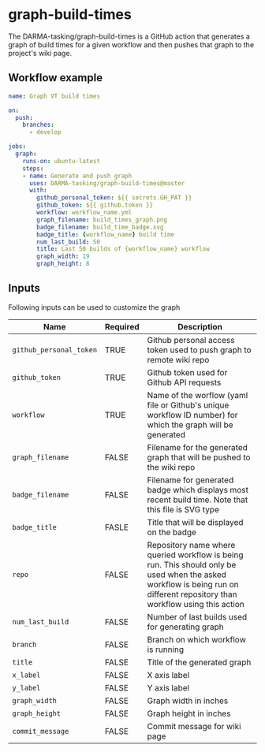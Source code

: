# graph-build-times

The DARMA-tasking/graph-build-times is a GitHub action that generates a graph of build times for a given workflow and then pushes that graph to the project's wiki page.

## Workflow example

```yml
name: Graph VT build times

on:
  push:
    branches:
      - develop

jobs:
  graph:
    runs-on: ubuntu-latest
    steps:
    - name: Generate and push graph
      uses: DARMA-tasking/graph-build-times@master
      with:
        github_personal_token: ${{ secrets.GH_PAT }}
        github_token: ${{ github.token }}
        workflow: workflow_name.yml
        graph_filename: build_times_graph.png
        badge_filename: build_time_badge.svg
        badge_title: {workflow_name} build time
        num_last_build: 50
        title: Last 50 builds of {workflow_name} workflow
        graph_width: 19
        graph_height: 8
```

## Inputs

Following inputs can be used to customize the graph

| Name                    |Required| Description                        |
|-------------------------|--------|------------------------------------|
| `github_personal_token` | TRUE   | Github personal access token used to push graph to remote wiki repo |
| `github_token`          | TRUE   | Github token used for Github API requests |
| `workflow`              | TRUE   | Name of the worflow (yaml file or Github's unique workflow ID number) for which the graph will be generated |
| `graph_filename`        | FALSE  | Filename for the generated graph that will be pushed to the wiki repo |
| `badge_filename`        | FALSE  | Filename for generated badge which displays most recent build time. Note that this file is SVG type |
| `badge_title`           | FASLE  | Title that will be displayed on the badge |
| `repo`                  | FALSE  | Repository name where queried workflow is being run. This should only be used when the asked workflow is being run on different repository than workflow using this action |
| `num_last_build`        | FALSE  | Number of last builds used for generating graph |
| `branch`                | FALSE  | Branch on which workflow is running |
| `title`                 | FALSE  | Title of the generated graph |
| `x_label`               | FALSE  | X axis label |
| `y_label`               | FALSE  | Y axis label |
| `graph_width`           | FALSE  | Graph width in inches |
| `graph_height`          | FALSE  | Graph height in inches |
| `commit_message`        | FALSE  | Commit message for wiki page |
